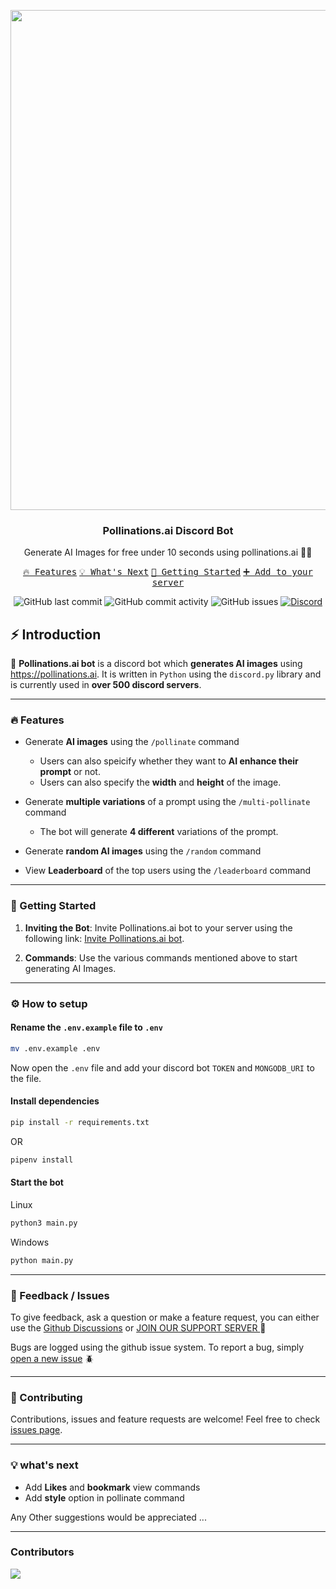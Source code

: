 <p align="center">
  <image src='https://raw.githubusercontent.com/Zingzy/pollinations.ai-bot/main/.github/previews/banner.png' width="800"/>
</p>

<h3 align="center">Pollinations.ai Discord Bot</h3>
<p align="center">Generate AI Images for free under 10 seconds using pollinations.ai 🤖🎨
</p>

<p align="center">
    <a href="#-features"><kbd>🔥 Features</kbd></a>
    <a href="#-whats-next"><kbd>💡 What's Next</kbd></a>
    <a href="#-getting-started"><kbd>🚀 Getting Started</kbd></a>
    <a href="https://discord.com/oauth2/authorize?client_id=1123551005993357342"><kbd>➕ Add to your server</kbd></a>
</p>


<p align="center">
<img src="https://img.shields.io/github/last-commit/zingzy/pollinations.ai-bot?logo=github" alt="GitHub last commit">
<img src="https://img.shields.io/github/commit-activity/m/zingzy/pollinations.ai-bot?logo=github" alt="GitHub commit activity">
<img src="https://img.shields.io/github/issues/zingzy/pollinations.ai-bot?logo=github" alt="GitHub issues">
<a href="https://discord.gg/SFasNG4n6b"><img src="https://img.shields.io/discord/885844321461485618?logo=discord" alt="Discord"></a>
</p>


## ⚡ Introduction

🌸 **Pollinations.ai bot** is a discord bot which **generates AI images** using https://pollinations.ai. It is written in `Python` using the `discord.py` library and is currently used in **over 500 discord servers**.

---

### 🔥 Features

- Generate **AI images** using the `/pollinate` command
  - Users can also speicify whether they want to **AI enhance their prompt** or not.
  - Users can also specify the **width** and **height** of the image.
- Generate **multiple variations** of a prompt using the `/multi-pollinate` command
  - The bot will generate **4 different** variations of the prompt.

- Generate **random AI images** using the `/random` command

- View **Leaderboard** of the top users using the `/leaderboard` command

---

### 🚀 Getting Started

1. **Inviting the Bot**: Invite Pollinations.ai bot to your server using the following link: [Invite Pollinations.ai bot](https://discord.com/oauth2/authorize?client_id=1123551005993357342).

2. **Commands**: Use the various commands mentioned above to start generating AI Images.

---


### ⚙️ How to setup

#### Rename the `.env.example` file to `.env`

```bash
mv .env.example .env
```

Now open the `.env` file and add your discord bot `TOKEN` and `MONGODB_URI` to the file.

#### Install dependencies

```bash
pip install -r requirements.txt

```

OR

```bash
pipenv install

```

#### Start the bot

Linux

```bash
python3 main.py

```
Windows

```ps
python main.py

```

---

### 📝 Feedback / Issues

To give feedback, ask a question or make a feature request, you can either use the [Github Discussions](https://github.com/Zingzy/pollinations.ai-bot/discussions)  or [JOIN OUR SUPPORT SERVER ](https://discord.gg/SFasNG4n6b)🪬

Bugs are logged using the github issue system. To report a bug, simply [open a new issue](https://github.com/Zingzy/pollinations.ai-bot/issues/new) 🪲

---

### 🤝 Contributing

Contributions, issues and feature requests are welcome! Feel free to check [issues page](https://github.com/Zingzy/pollinations.ai-bot/issues).

---

### 💡 what's next

- Add **Likes** and **bookmark** view commands
- Add **style** option in pollinate command

Any Other suggestions would be appreciated ...

---

### Contributors

<a href="https://github.com/zingzy/pollinations.ai-bot/graphs/contributors">
  <img src="https://contrib.rocks/image?repo=zingzy/pollinations.ai-bot" />
</a>

